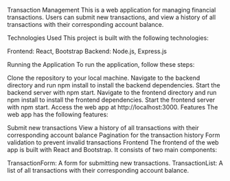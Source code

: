 Transaction Management
This is a web application for managing financial transactions. Users can submit new transactions, and view a history of all transactions with their corresponding account balance.

Technologies Used
This project is built with the following technologies:

Frontend: React, Bootstrap
Backend: Node.js, Express.js

Running the Application
To run the application, follow these steps:

Clone the repository to your local machine.
Navigate to the backend directory and run npm install to install the backend dependencies.
Start the backend server with npm start.
Navigate to the frontend directory and run npm install to install the frontend dependencies.
Start the frontend server with npm start.
Access the web app at http://localhost:3000.
Features
The web app has the following features:

Submit new transactions
View a history of all transactions with their corresponding account balance
Pagination for the transaction history
Form validation to prevent invalid transactions
Frontend
The frontend of the web app is built with React and Bootstrap. It consists of two main components:

TransactionForm: A form for submitting new transactions.
TransactionList: A list of all transactions with their corresponding account balance.